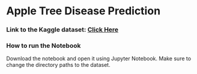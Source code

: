 # Apple Tree Disease Prediction

### Link to the Kaggle dataset: [Click Here](https://www.kaggle.com/competitions/plant-pathology-2020-fgvc7/data)

### How to run the Notebook
Download the notebook and open it using Jupyter Notebook. Make sure to change the directory paths to the dataset. 
